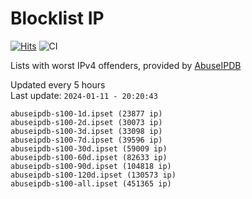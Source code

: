 # Blocklist IP

[![Hits](https://hits.seeyoufarm.com/api/count/incr/badge.svg?url=https%3A%2F%2Fgithub.com%2Fborestad%2Fblocklist-ip%2F&count_bg=%2379C83D&title_bg=%23555555&icon=&icon_color=%23E7E7E7&title=hits&edge_flat=false)](https://hits.seeyoufarm.com)  ![CI](https://img.shields.io/github/workflow/status/borestad/blocklist-ip/CI?style=flat-square)

Lists with worst IPv4 offenders, provided by [AbuseIPDB](https://www.abuseipdb.com/)

<!-- FOOTER-PLACEHOLDER -->
Updated every 5 hours<br>
Last update: `2024-01-11 - 20:20:43`
```
abuseipdb-s100-1d.ipset (23877 ip)
abuseipdb-s100-2d.ipset (30073 ip)
abuseipdb-s100-3d.ipset (33098 ip)
abuseipdb-s100-7d.ipset (39596 ip)
abuseipdb-s100-30d.ipset (59009 ip)
abuseipdb-s100-60d.ipset (82633 ip)
abuseipdb-s100-90d.ipset (104818 ip)
abuseipdb-s100-120d.ipset (130573 ip)
abuseipdb-s100-all.ipset (451365 ip)
```
